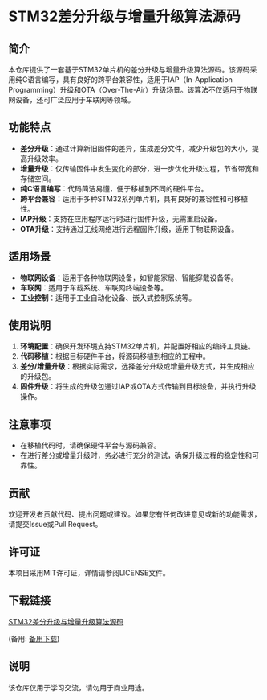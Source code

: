 # STM32差分升级与增量升级算法源码

## 简介
本仓库提供了一套基于STM32单片机的差分升级与增量升级算法源码。该源码采用纯C语言编写，具有良好的跨平台兼容性，适用于IAP（In-Application Programming）升级和OTA（Over-The-Air）升级场景。该算法不仅适用于物联网设备，还可广泛应用于车联网等领域。

## 功能特点
- **差分升级**：通过计算新旧固件的差异，生成差分文件，减少升级包的大小，提高升级效率。
- **增量升级**：仅传输固件中发生变化的部分，进一步优化升级过程，节省带宽和存储空间。
- **纯C语言编写**：代码简洁易懂，便于移植到不同的硬件平台。
- **跨平台兼容**：适用于多种STM32系列单片机，具有良好的兼容性和可移植性。
- **IAP升级**：支持在应用程序运行时进行固件升级，无需重启设备。
- **OTA升级**：支持通过无线网络进行远程固件升级，适用于物联网设备。

## 适用场景
- **物联网设备**：适用于各种物联网设备，如智能家居、智能穿戴设备等。
- **车联网**：适用于车载系统、车联网终端设备等。
- **工业控制**：适用于工业自动化设备、嵌入式控制系统等。

## 使用说明
1. **环境配置**：确保开发环境支持STM32单片机，并配置好相应的编译工具链。
2. **代码移植**：根据目标硬件平台，将源码移植到相应的工程中。
3. **差分/增量升级**：根据实际需求，选择差分升级或增量升级方式，并生成相应的升级包。
4. **固件升级**：将生成的升级包通过IAP或OTA方式传输到目标设备，并执行升级操作。

## 注意事项
- 在移植代码时，请确保硬件平台与源码兼容。
- 在进行差分或增量升级时，务必进行充分的测试，确保升级过程的稳定性和可靠性。

## 贡献
欢迎开发者贡献代码、提出问题或建议。如果您有任何改进意见或新的功能需求，请提交Issue或Pull Request。

## 许可证
本项目采用MIT许可证，详情请参阅LICENSE文件。

## 下载链接
[STM32差分升级与增量升级算法源码](https://pan.quark.cn/s/2b5e6264a7e9) 

(备用: [备用下载](https://pan.baidu.com/s/1Nhac5xLgUQGoeE9wZkK_Xw?pwd=1234))

## 说明

该仓库仅用于学习交流，请勿用于商业用途。
